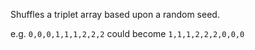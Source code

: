 Shuffles a triplet array based upon a random seed.

e.g. `0,0,0,1,1,1,2,2,2` could become `1,1,1,2,2,2,0,0,0`
